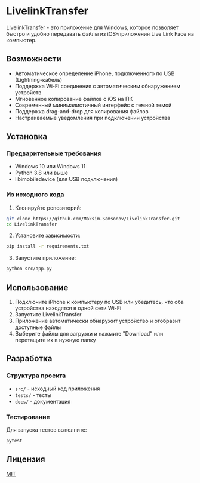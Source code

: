 # LivelinkTransfer

LivelinkTransfer - это приложение для Windows, которое позволяет быстро и удобно передавать файлы из iOS-приложения Live Link Face на компьютер.

## Возможности

- Автоматическое определение iPhone, подключенного по USB (Lightning-кабель)
- Поддержка Wi-Fi соединения с автоматическим обнаружением устройств
- Мгновенное копирование файлов с iOS на ПК
- Современный минималистичный интерфейс с темной темой
- Поддержка drag-and-drop для копирования файлов
- Настраиваемые уведомления при подключении устройства

## Установка

### Предварительные требования

- Windows 10 или Windows 11
- Python 3.8 или выше
- libimobiledevice (для USB подключения)

### Из исходного кода

1. Клонируйте репозиторий:
```bash
git clone https://github.com/Maksim-Samsonov/LivelinkTransfer.git
cd LivelinkTransfer
```

2. Установите зависимости:
```bash
pip install -r requirements.txt
```

3. Запустите приложение:
```bash
python src/app.py
```

## Использование

1. Подключите iPhone к компьютеру по USB или убедитесь, что оба устройства находятся в одной сети Wi-Fi
2. Запустите LivelinkTransfer
3. Приложение автоматически обнаружит устройство и отобразит доступные файлы
4. Выберите файлы для загрузки и нажмите "Download" или перетащите их в нужную папку

## Разработка

### Структура проекта

- `src/` - исходный код приложения
- `tests/` - тесты
- `docs/` - документация

### Тестирование

Для запуска тестов выполните:
```bash
pytest
```

## Лицензия

[MIT](LICENSE)